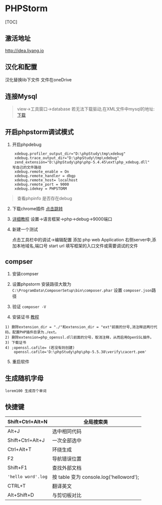 # PHPStorm
[TOC]

## 激活地址
http://idea.liyang.io

## 汉化和配置
汉化替换lib下文件
文件在oneDrive

## 连接Mysql
>view->工具窗口->database
>若无法下载驱动,在XML文件中mysql的地址:[下载](http://download.jetbrains.com/idea/jdbc-drivers/mysql-connector-java-5.1.35-bin.jar)

## 开启phpstorm调试模式

1. 开启phpdebug

		xdebug.profiler_output_dir="D:\phpStudy\tmp\xdebug"
		xdebug.trace_output_dir="D:\phpStudy\tmp\xdebug"
		zend_extension="D:\phpStudy\php\php-5.4.45\ext\php_xdebug.dll"   写自己的文件路径
		xdebug.remote_enable = On
		xdebug.remote_handler = dbgp
		xdebug.remote_host= localhost
		xdebug.remote_port = 9000
		xdebug.idekey = PHPSTORM
>查看phpinfo  是否存在debug
    
2. 下载chrome插件
		[点击跳转](https://chrome.google.com/webstore/detail/jetbrains-ide-support/hmhgeddbohgjknpmjagkdomcpobmllji)
        
3. [详细教程](https://segmentfault.com/a/1190000004175313)
设置->语言框架->php->debug->9000端口
		
4. 新建一个测试

    点击工具栏中的调试->编辑配置
    添加 php web Application
    右侧server中,添加本地域名,端口号
    start url 填写框架的入口文件或需要调试的文件
    
## compser

1. 安装compser
2. 设置phpstorm
安装路径大致为`C:\ProgramData\ComposerSetup\bin\composer.phar`
设置 `composer.json`路径

3. 验证
`composer -V`
4. 安装证书
[教程](http://www.ituring.com.cn/article/261281)
```
1) 删除extension_dir = "./"和extension_dir = "ext"前面的分号,消注释这两行代码，配置PHP插件目录为./ext。
2) 删除extension=php_openssl.dll前面的分号，取消注释，从而启用OpenSSL插件。
3) 下载证书
4) ;openssl.cafile= (若没有则创建) 
    openssl.cafile='D:\phpStudy\php\php-5.5.38\verify\cacert.pem'
```
5. 重启软件

 
## 生成随机字母
`lorem100 生成百个单词`


## 快捷键
|   Shift+Ctrl+Alt+N |  全局搜索类  |
| --- | --- |
|  Alt+J  |   选中相同代码 |
|  Shift+Ctrl+Alt+J |   一次全部选中 |
|  Ctrl+Alt+T   |   环绕生成 |
|  F2  |   导航错误位置 |
|  Shift+F1  |   查找外部文档 |
|  `'hello word'.log`  |  按 table 变为  console.log('helloword'); |
|  CTRL+T  |   翻译英文 |
|  Alt+Shift+D |   与剪切板对比 |

